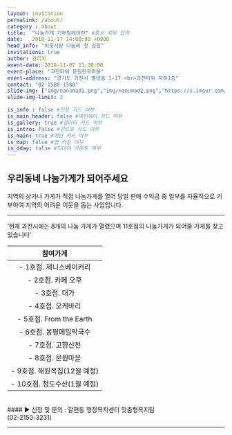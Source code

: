 ```yaml
---
layout: invitation
permalink: /about/
category : about
title:  "나눔가게 기부릴레이란" #홍보 제목 입력
date:   2018-11-17 14:00:00 +0900
head_info: "이웃사랑 나눔의 첫 걸음"
invitations: true
author: 관리자
event-date: 2018-11-07 11:30:00
event-place: "과천타워 문원한우마을"
event-address: "경기도 과천시 별양동 1-17 <br>과천타워 지하1층"
contact: "02-1588-1588"
slide-img: ["img/nanumad1.png","img/nanumad2.png","https://i.imgur.com/dk0eke2.jpg","https://i.imgur.com/GzqKPoF.jpg","https://i.imgur.com/VqRWaPJ.jpg","https://i.imgur.com/EB2lSVL.jpg","https://i.imgur.com/Kk3K0GK.jpg","https://i.imgur.com/gILdgIN.jpg","https://i.imgur.com/SXgPclN.jpg","https://i.imgur.com/hxVySLz.jpg","https://i.imgur.com/GZxotxw.jpg","https://i.imgur.com/UkUnbcN.jpg","https://i.imgur.com/d6dv4d1.jpg","https://i.imgur.com/RG1iejn.jpg","https://i.imgur.com/T5Up7xF.jpg","https://i.imgur.com/rPfBhAc.jpg"]
slide-img-limit: 2

is_info : false #인포 카드 여부
is_main_header: false #메인헤더 카드 여부
is_gallery: true #갤러리 카드 여부
is_intro: false #인트로 카드 여부
is_main: true #메인 카드 여부
is_map: false #맵 카등 여부
is_dday: false #디데이 카운트 여부
---
```

<!-- 홍보 주요 내용 입력 -->

## **우리동네 나눔가게가 되어주세요**

지역의 상가나 가게가 직접 나눔가게를 열어
당일 판매 수익금 중 일부를 자율적으로 기부하여
지역의 어려운 이웃을 돕는 사업입니다.

---

‘현재 과천시에는 8개의 나눔 가게가 열렸으며
11호점의 나눔가게가 되어줄 가게를 찾고 있습니다’

| 참여가게 |
|:------:|
| - 1호점. 제니스베이커리 |
| - 2호점. 카페 오후 |
| - 3호점. 대가 |
| - 4호점. 오케바리 |
| - 5호점. From the Earth |
| - 6호점. 봉평메밀막국수 |
| - 7호점. 고향산천 |
| - 8호점. 문원마을 |
| - 9호점. 해원복집(12월 예정) |
| - 10호점. 청도수산(1월 예정) |

<br>
#### ▶ 신청 및 문의 : 갈현동 행정복지센터 맞춤형복지팀<br>(02-2150-3231)


---

